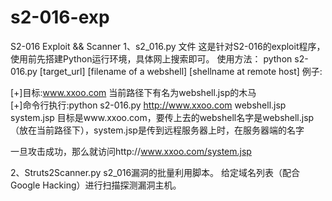 # s2-016-exp
S2-016 Exploit &amp;&amp; Scanner
1、s2_016.py 文件
这是针对S2-016的exploit程序，使用前先搭建Python运行环境，具体网上搜索即可。
使用方法：
python s2-016.py [target_url] [filename of a  webshell] [shellname at remote host]
例子:

[+]目标:www.xxoo.com 当前路径下有名为webshell.jsp的木马  
[+]命令行执行:python s2-016.py http://www.xxoo.com webshell.jsp system.jsp
目标是www.xxoo.com，要传上去的webshell名字是webshell.jsp（放在当前路径下），system.jsp是传到远程服务器上时，在服务器端的名字

一旦攻击成功，那么就访问http://www.xxoo.com/system.jsp

2、Struts2Scanner.py
s2_016漏洞的批量利用脚本。
给定域名列表（配合Google Hacking）进行扫描探测漏洞主机。
